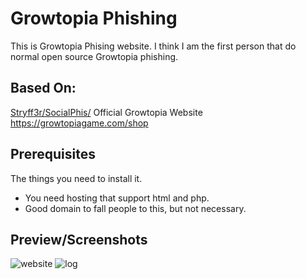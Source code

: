 # Growtopia Phishing

This is Growtopia Phising website. I think I am the first person that do normal open source Growtopia phishing.

##  Based On:
[Stryff3r/SocialPhis/](https://github.com/Stryff3r/SocialPhis/tree/main/sites/Custom)
Official Growtopia Website https://growtopiagame.com/shop

## Prerequisites

The things you need to install it.

* You need hosting that support html and php.
* Good domain to fall people to this, but not necessary.

## Preview/Screenshots
![website](https://user-images.githubusercontent.com/65458800/147864805-b07312d5-54fc-4b73-b0ff-e972cf9468ec.png)
![log](https://i.imgur.com/a02gTJT.png)
